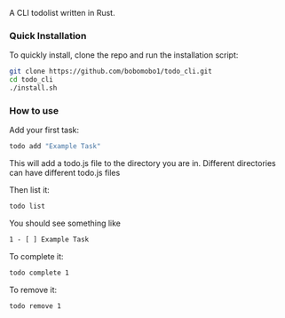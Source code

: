 A CLI todolist written in Rust.

### Quick Installation

To quickly install, clone the repo and run the installation script:

```bash
git clone https://github.com/bobomobo1/todo_cli.git
cd todo_cli
./install.sh
```
### How to use

Add your first task:

```bash
todo add "Example Task"
```

This will add a todo.js file to the directory you are in. Different directories can have different todo.js files

Then list it:

```bash
todo list
```
You should see something like

```css
1 - [ ] Example Task
```

To complete it:


```bash
todo complete 1
```

To remove it:
```bash
todo remove 1
```
